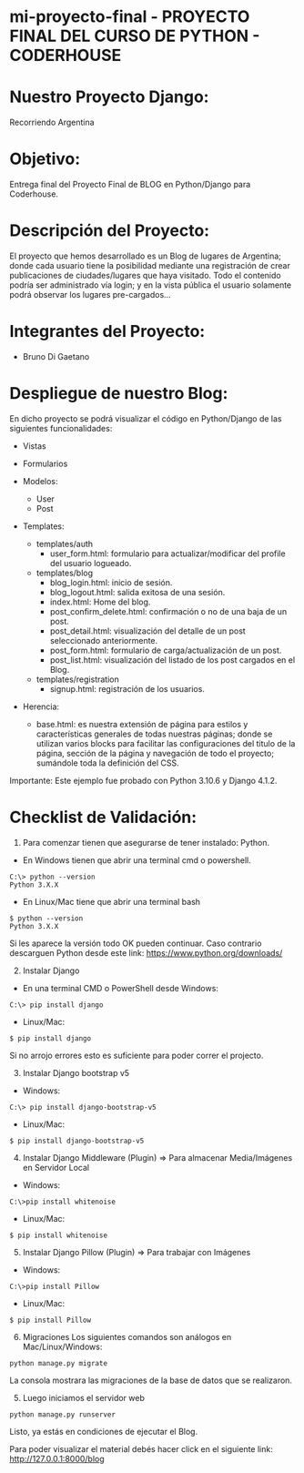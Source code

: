 # mi-proyecto-final - PROYECTO FINAL DEL CURSO DE PYTHON - CODERHOUSE

# Nuestro Proyecto Django: 
Recorriendo Argentina

# Objetivo:
Entrega final del Proyecto Final de BLOG en Python/Django para Coderhouse.

# Descripción del Proyecto:
El proyecto que hemos desarrollado es un Blog de lugares de Argentina; donde cada usuario tiene la posibilidad mediante una registración de crear publicaciones de ciudades/lugares que haya visitado. Todo el contenido podría ser administrado vía login; y en la vista pública el usuario solamente podrá observar los lugares pre-cargados...

# Integrantes del Proyecto:
- Bruno Di Gaetano

# Despliegue de nuestro Blog:
En dicho proyecto se podrá visualizar el código en Python/Django de las siguientes funcionalidades:

- Vistas

- Formularios

- Modelos:
    - User
    - Post

- Templates:
    - templates/auth
        - user_form.html: formulario para actualizar/modificar del profile del usuario logueado. 
    - templates/blog
        - blog_login.html: inicio de sesión.
        - blog_logout.html: salida exitosa de una sesión.
        - index.html: Home del blog.
        - post_confirm_delete.html: confirmación o no de una baja de un post.
        - post_detail.html: visualización del detalle de un post seleccionado anteriormente.
        - post_form.html: formulario de carga/actualización de un post.
        - post_list.html: visualización del listado de los post cargados en el Blog.
    - templates/registration
        - signup.html: registración de los usuarios.

- Herencia:
    - base.html: es nuestra extensión de página para estilos y características generales de todas nuestras páginas; donde se utilizan varios blocks para facilitar las configuraciones del titulo de la página, sección de la página y navegación de todo el proyecto; sumándole toda la definición del CSS.

Importante: Este ejemplo fue probado con Python 3.10.6 y Django 4.1.2.

# Checklist de Validación:

1. Para comenzar tienen que asegurarse de tener instalado: Python.
- En Windows tienen que abrir una terminal cmd o powershell.
```
C:\> python --version
Python 3.X.X 
```

- En Linux/Mac tiene que abrir una terminal bash
```
$ python --version
Python 3.X.X 
```

Si les aparece la versión todo OK pueden continuar. Caso contrario descarguen Python desde este link: https://www.python.org/downloads/

2. Instalar Django
- En una terminal CMD o PowerShell desde Windows:
```
C:\> pip install django
```
- Linux/Mac:
```
$ pip install django
```

Si no arrojo errores esto es suficiente para poder correr el projecto.

3. Instalar Django bootstrap v5
- Windows:
```
C:\> pip install django-bootstrap-v5
```
- Linux/Mac:
```
$ pip install django-bootstrap-v5
```

4. Instalar Django Middleware (Plugin) => Para almacenar Media/Imágenes en Servidor Local
- Windows:
```
C:\>pip install whitenoise
```
- Linux/Mac:
```
$ pip install whitenoise
```

5. Instalar Django Pillow (Plugin) => Para trabajar con Imágenes
- Windows:
```
C:\>pip install Pillow
```
- Linux/Mac:
```
$ pip install Pillow
```

6. Migraciones
Los siguientes comandos son análogos en Mac/Linux/Windows:
```
python manage.py migrate
```
La consola mostrara las migraciones de la base de datos que se realizaron.

5. Luego iniciamos el servidor web
```
python manage.py runserver
```

Listo, ya estás en condiciones de ejecutar el Blog.
 
Para poder visualizar el material debés hacer click en el siguiente link:
http://127.0.0.1:8000/blog

